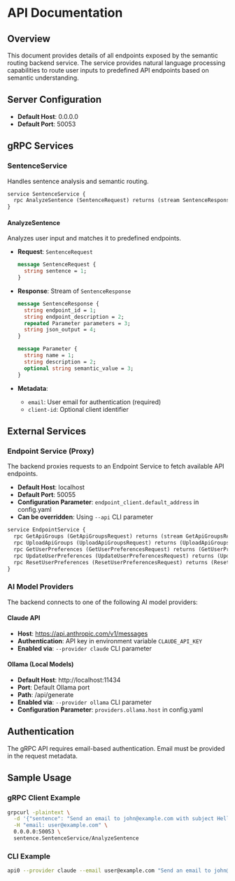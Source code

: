 # API Documentation

## Overview

This document provides details of all endpoints exposed by the semantic routing backend service. The service provides natural language processing capabilities to route user inputs to predefined API endpoints based on semantic understanding.

## Server Configuration

- **Default Host**: 0.0.0.0
- **Default Port**: 50053

## gRPC Services

### SentenceService

Handles sentence analysis and semantic routing.

```protobuf
service SentenceService {
  rpc AnalyzeSentence (SentenceRequest) returns (stream SentenceResponse) {}
}
```

#### AnalyzeSentence

Analyzes user input and matches it to predefined endpoints.

- **Request**: `SentenceRequest`
  ```protobuf
  message SentenceRequest {
    string sentence = 1;
  }
  ```

- **Response**: Stream of `SentenceResponse`
  ```protobuf
  message SentenceResponse {
    string endpoint_id = 1;
    string endpoint_description = 2;
    repeated Parameter parameters = 3;
    string json_output = 4;
  }
  
  message Parameter {
    string name = 1;
    string description = 2;
    optional string semantic_value = 3;
  }
  ```

- **Metadata**:
  - `email`: User email for authentication (required)
  - `client-id`: Optional client identifier

## External Services

### Endpoint Service (Proxy)

The backend proxies requests to an Endpoint Service to fetch available API endpoints.

- **Default Host**: localhost
- **Default Port**: 50055
- **Configuration Parameter**: `endpoint_client.default_address` in config.yaml
- **Can be overridden**: Using `--api` CLI parameter

```protobuf
service EndpointService {
  rpc GetApiGroups (GetApiGroupsRequest) returns (stream GetApiGroupsResponse);
  rpc UploadApiGroups (UploadApiGroupsRequest) returns (UploadApiGroupsResponse);
  rpc GetUserPreferences (GetUserPreferencesRequest) returns (GetUserPreferencesResponse);
  rpc UpdateUserPreferences (UpdateUserPreferencesRequest) returns (UpdateUserPreferencesResponse);
  rpc ResetUserPreferences (ResetUserPreferencesRequest) returns (ResetUserPreferencesResponse);
}
```

### AI Model Providers

The backend connects to one of the following AI model providers:

#### Claude API
- **Host**: https://api.anthropic.com/v1/messages
- **Authentication**: API key in environment variable `CLAUDE_API_KEY`
- **Enabled via**: `--provider claude` CLI parameter

#### Ollama (Local Models)
- **Default Host**: http://localhost:11434
- **Port**: Default Ollama port
- **Path**: /api/generate
- **Enabled via**: `--provider ollama` CLI parameter
- **Configuration Parameter**: `providers.ollama.host` in config.yaml

## Authentication

The gRPC API requires email-based authentication. Email must be provided in the request metadata.

## Sample Usage

### gRPC Client Example

```bash
grpcurl -plaintext \
  -d '{"sentence": "Send an email to john@example.com with subject Hello"}' \
  -H "email: user@example.com" \
  0.0.0.0:50053 \
  sentence.SentenceService/AnalyzeSentence
```

### CLI Example

```bash
api0 --provider claude --email user@example.com "Send an email to john@example.com with subject Hello"
```
